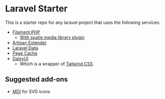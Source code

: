 # Laravel Starter

This is a starter repo for any laravel project that uses the following services:

-   [Filament PHP](https://filamentphp.com/)
    -   [With spatie media library plugin](https://github.com/filamentphp/spatie-laravel-media-library-plugin)
-   [Artisan Extender](https://github.com/timwassenburg/laravel-artisan-extender)
-   [Laravel Data](https://spatie.be/docs/laravel-data/v3/installation-setup)
-   [Page Cache](https://github.com/JosephSilber/page-cache)
-   [DaisyUI](https://daisyui.com/docs/install/)
    -   Which is a wrapper of [Tailwind CSS](https://tailwindcss.com/docs/guides/laravel)

## Suggested add-ons

-   [MDI](https://pictogrammers.com/library/mdi/) for SVG icons
